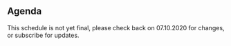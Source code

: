 ---
---

## Agenda 

This schedule is not yet final, please check back on 07.10.2020 for changes, or subscribe for updates. 


